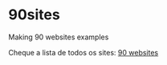 # 90sites
Making 90 websites examples

Cheque a lista de todos os sites: [90 websites](90websites.vercel.app)

